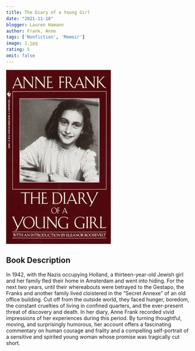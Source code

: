 ```yaml
---
title: The Diary of a Young Girl
date: "2021-11-18"
blogger: Lauren Hamann
author: Frank, Anne
tags: ['Nonfiction', 'Memoir']
image: 1.jpg
rating: 5
omit: false
---
```


![Book Cover](1.jpg)



## Book Description

In 1942, with the Nazis occupying Holland, a thirteen-year-old Jewish girl and her family fled their home in Amsterdam and went into hiding. For the next two years, until their whereabouts were betrayed to the Gestapo, the Franks and another family lived cloistered in the “Secret Annexe” of an old office building. Cut off from the outside world, they faced hunger, boredom, the constant cruelties of living in confined quarters, and the ever-present threat of discovery and death. In her diary, Anne Frank recorded vivid impressions of her experiences during this period. By turning thoughtful, moving, and surprisingly humorous, her account offers a fascinating commentary on human courage and frailty and a compelling self-portrait of a sensitive and spirited young woman whose promise was tragically cut short.